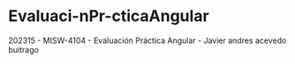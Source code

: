 # Evaluaci-nPr-cticaAngular
202315 -  MISW-4104   - Evaluación Práctica Angular - Javier andres acevedo buitrago
